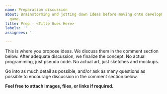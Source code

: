 ```yaml
---
name: Preparation discussion
about: Brainstorming and jotting down ideas before moving onto development of the
  game.
title: Prep - <Title Goes Here>
labels: ''
assignees: ''

---
```


This is where you propose ideas. We discuss them in the comment section below. After adequate discussion, we finalize the concept. No actual programming, just pseudo code. No actual art, just sketches and mockups.

Go into as much detail as possible, and/or ask as many questions as possible to encourage discussion in the comment section below.

**Feel free to attach images, files, or links if required.**

